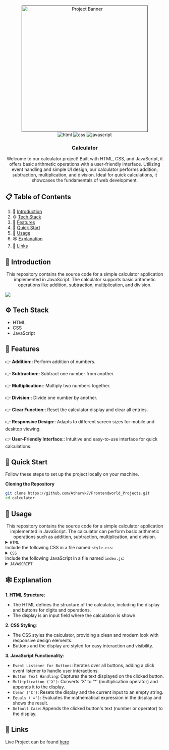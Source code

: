 

<div align="center">
  <br />
    <a href="" target="_blank">
      <img src="https://res.cloudinary.com/dswary0vy/image/upload/v1714314079/calculatoutput_gtcri5.png" alt="Project Banner" width="400px">
    </a>
  <br />

  <div>
    <img src="https://img.shields.io/badge/Html-black?style=for-the-badge&logoColor=white&logo=html&color=61DAFB" alt="html" />
    <img src="https://img.shields.io/badge/Css-black?style=for-the-badge&logoColor=white&logo=css&color=FD366E" alt="css" />
    <img src="https://img.shields.io/badge/Javascript-black?style=for-the-badge&logoColor=white&logo=javascript&color=06B6D4" alt="javascript" />
  </div>

  <h3 align="center">Calculator</h3>

   <div align="center">
     Welcome to our calculator project! Built with HTML, CSS, and JavaScript, it offers basic arithmetic operations with a user-friendly interface. Utilizing event handling and simple UI design, our calculator performs addition, subtraction, multiplication, and division. Ideal for quick calculations, it showcases the fundamentals of web development.
    </div>
</div>

## 📋 <a name="table">Table of Contents</a>

1. 🤖 [Introduction](#introduction)
2. ⚙️ [Tech Stack](#tech-stack)
3. 🔋 [Features](#features)
4. 🤸 [Quick Start](#quick-start)
5. 🚀 [Usage](#usage)
6. 🕸️ [Explanation](#explanation)
7. 🔗 [Links](#links)

## <a name="introduction">🤖 Introduction</a>

<div align="center">
This repository contains the source code for a simple calculator application implemented in JavaScript. The calculator supports basic arithmetic operations like addition, subtraction, multiplication, and division.
</div>

<a href="https://www.linkedin.com/company/frontendworld/" target="_blank"><img src="https://github.com/sujatagunale/EasyRead/assets/151519281/618f4872-1e10-42da-8213-1d69e486d02e" /></a>

## <a name="tech-stack">⚙️ Tech Stack</a>
- HTML
- CSS
- JavaScript

## <a name="features">🔋 Features</a>

👉 **Addition:**: Perform addition of numbers.

👉 **Subtraction:**: Subtract one number from another.

👉 **Multiplication:**: Multiply two numbers together.

👉 **Division:**: Divide one number by another.

👉 **Clear Function:**: Reset the calculator display and clear all entries.

👉 **Responsive Design:**: Adapts to different screen sizes for mobile and desktop viewing.

👉 **User-Friendly Interface:**: Intuitive and easy-to-use interface for quick calculations.

## <a name="quick-start">🤸 Quick Start</a>

Follow these steps to set up the project locally on your machine.

**Cloning the Repository**

```bash
git clone https://github.com/Atharvk7/Frontendworld_Projects.git
cd calculator
```

## <a name="usage">🚀 Usage</a>

<div align="center">
This repository contains the source code for a simple calculator application implemented in JavaScript. The calculator can perform basic arithmetic operations such as addition, subtraction, multiplication, and division.
</div>

<details>
<summary><code>HTML</code></summary>

```html
<!DOCTYPE html>
<html lang="en">

<head>
    <meta charset="UTF-8">
    <meta name="viewport" content="width=device-width, initial-scale=1.0">
    <meta http-equiv="X-UA-Compatible" content="ie=edge">
    <link rel="stylesheet" href="style.css">
    <title>Calculator</title>
</head>

<body>
    <div class="container">
        

        <div class="calculator">
            <input type="text" name="screen" id="screen">
            <table>
                <tr>
                    <td><button>(</button></td>
                    <td><button>)</button></td>
                    <td><button>C</button></td>
                    <td><button>%</button></td>
                </tr>
                <tr>
                    <td><button>7</button></td>
                    <td><button>8</button></td>
                    <td><button>9</button></td>
                    <td><button>X</button></td>
                </tr>
                <tr>
                    <td><button>4</button></td>
                    <td><button>5</button></td>
                    <td><button>6</button></td>
                    <td><button>-</button></td>
                </tr>
                <tr>
                    <td><button>1</button></td>
                    <td><button>2</button></td>
                    <td><button>3</button></td>
                    <td><button>+</button></td>
                </tr>
                <tr>
                    <td><button>0</button></td>
                    <td><button>.</button></td>
                    <td><button>/</button></td>
                    <td><button>=</button></td>
                </tr>
            </table>
        </div>
    </div>

</body>
<script src="index.js"></script>

</html>

```

</details>

<div>Include the following CSS in a file named <code>style.css</code>:</div>

<details>
<summary><code>CSS</code></summary>

```css
.container{
    text-align: center;
    margin-top:10px;
    background-color:#13695d;
}

table{
    margin: auto;
}

input{
    border-radius: 21px;
    border: 5px solid #244624;
    font-size:34px;
    height: 86px;
    width: 456px;
}

button{
    border-radius: 20px;
    font-size: 40px;
    background: #978fa0;
    width: 90px;
    height: 77px;
    margin: 4px;
}

.calculator{ 
    border: 4px solid #13695d;
    background-color: #ff99f7;
    padding: 15px;
    border-radius: 40px;
    display: inline-block;
    
}


```

</details>

<div>Include the following JavaScript in a file named <code>index.js</code>:</div>

<details>
<summary><code>JAVASCRIPT</code></summary>

```javascript
let screen = document.getElementById('screen');
buttons = document.querySelectorAll('button');
let screenValue = '';
for (item of buttons) {
    item.addEventListener('click', (e) => {
        buttonText = e.target.innerText;
        console.log('Button text is ', buttonText);
        if (buttonText == 'X') {
            buttonText = '*';
            screenValue += buttonText;
            screen.value = screenValue;
        }
        else if (buttonText == 'C') {
            screenValue = "";
            screen.value = screenValue;
        }
        else if (buttonText == '=') {
            screen.value = eval(screenValue);
        }
        else {
            screenValue += buttonText;
            screen.value = screenValue;
        }

    })
}


```

</details>

## <a name="explanation">🕸️ Explanation</a>

**1. HTML Structure**: 
<ul>
  <li>The HTML defines the structure of the calculator, including the display and buttons for digits and operations.</li>
  <li>The display is an input field where the calculation is shown.</li>
</ul>

**2. CSS Styling**: 
<ul>
  <li>The CSS styles the calculator, providing a clean and modern look with responsive design elements.</li>
  <li>Buttons and the display are styled for easy interaction and visibility.</li>
</ul>

**3. JavaScript Functionality**: 
<ul>
  <li><code>Event Listener for Buttons</code>: Iterates over all buttons, adding a click event listener to handle user interactions.</li>
  <li><code>Button Text Handling</code>: Captures the text displayed on the clicked button.</li>
  <li><code>Multiplication ('X')</code>: Converts 'X' to '*' (multiplication operator) and appends it to the display.</li>
  <li><code>Clear ('C')</code>: Resets the display and the current input to an empty string.</li>
  <li><code>Equals ('=')</code>: Evaluates the mathematical expression in the display and shows the result.</li>
  <li><code>Default Case</code>: Appends the clicked button's text (number or operator) to the display.</li>
</ul>

## <a name="links">🔗 Links</a>
Live Project can be found [here](https://calculator-byfrontendworld.netlify.app/)


